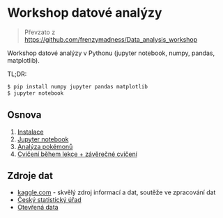 # Workshop datové analýzy

> Převzato z https://github.com/frenzymadness/Data_analysis_workshop

Workshop datové analýzy v Pythonu (jupyter notebook, numpy, pandas, matplotlib).

TL;DR:
```bash
$ pip install numpy jupyter pandas matplotlib
$ jupyter notebook
```

## Osnova

1. [Instalace](instalace.md)
2. [Jupyter notebook](jupyter&#32;notebook.md)
3. [Analýza pokémonů](datova&#32;analyza.ipynb)
4. [Cvičení během lekce + závěrečné cvičení](cvičení.md)

## Zdroje dat

* [kaggle.com](https://www.kaggle.com/) - skvělý zdroj informací a dat, soutěže ve zpracování dat
* [Český statistický úřad](https://www.czso.cz/csu/czso/domov)
* [Otevřená data](https://data.gov.cz/)
